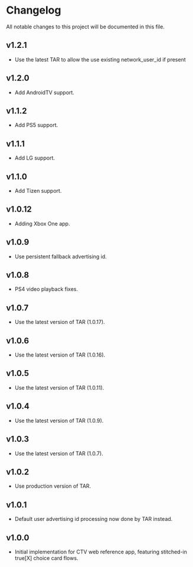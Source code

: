 # Changelog
All notable changes to this project will be documented in this file.

## v1.2.1
* Use the latest TAR to allow the use existing network_user_id if present

## v1.2.0
* Add AndroidTV support.

## v1.1.2
* Add PS5 support.

## v1.1.1
* Add LG support.

## v1.1.0
* Add Tizen support.

## v1.0.12
* Adding Xbox One app.

## v1.0.9
* Use persistent fallback advertising id.

## v1.0.8
* PS4 video playback fixes.

## v1.0.7
* Use the latest version of TAR (1.0.17).

## v1.0.6
* Use the latest version of TAR (1.0.16).

## v1.0.5
* Use the latest version of TAR (1.0.11).

## v1.0.4
* Use the latest version of TAR (1.0.9).

## v1.0.3
* Use the latest version of TAR (1.0.7).

## v1.0.2
* Use production version of TAR.

## v1.0.1
* Default user advertising id processing now done by TAR instead.

## v1.0.0
* Initial implementation for CTV web reference app, featuring stitched-in true[X] choice card flows.
